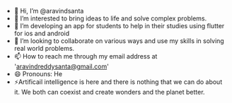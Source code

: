 - 👋 Hi, I’m @aravindsanta
- 👀 I’m interested to bring ideas to life and solve complex problems.
- 🌱 I’m developing an app for students to help in their studies using flutter for ios and android
- 💞️ I’m looking to collaborate on various ways and use my skills in solving real world problems.
- 📫 How to reach me through my email address at 'aravindreddysanta@gmail.com'
- 😄 Pronouns: He
- ⚡Artificail intelligence is here and there is nothing that we can do about it. We both can coexist and create wonders and the planet better.
<!---
aravindsanta/aravindsanta is a ✨ special ✨ repository because its `README.md` (this file) appears on your GitHub profile.
You can click the Preview link to take a look at your changes.
--->
